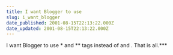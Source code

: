 ```yaml
---
title: I want Blogger to use
slug: i_want_blogger
date_published: 2001-08-15T22:13:22.000Z
date_updated: 2001-08-15T22:13:22.000Z
---
```


I want Blogger to use * and ** tags instead of  and . That is all.***
